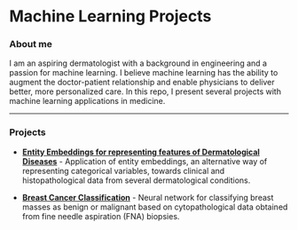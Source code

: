 # Machine Learning Projects

### About me
I am an aspiring dermatologist with a background in engineering and a passion for machine learning. I believe machine learning has the ability to augment the doctor-patient relationship and enable physicians to deliver better, more personalized care. In this repo, I present several projects with machine learning applications in medicine.  

------------------------------------------

### Projects
* **[Entity Embeddings for representing features of Dermatological Diseases](entity_embeds_derm.md)** - Application of entity embeddings, an alternative way of representing categorical variables, towards clinical and histopathological data from several dermatological conditions.

* **[Breast Cancer Classification](breast_cancer_classifier.md)** - Neural network for classifying breast masses as benign or malignant based on cytopathological data obtained from fine needle aspiration (FNA) biopsies.  
